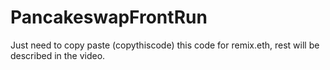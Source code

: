 # PancakeswapFrontRun
Just need to copy paste (copythiscode) this code for remix.eth, rest will be described in the video.
